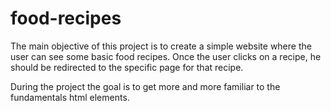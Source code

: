# food-recipes

The main objective of this project is to create a simple website where the user can see some basic food recipes. Once the user clicks on a recipe, he should be redirected to the specific page for that recipe.

During the project the goal is to get more and more familiar to the fundamentals html elements.